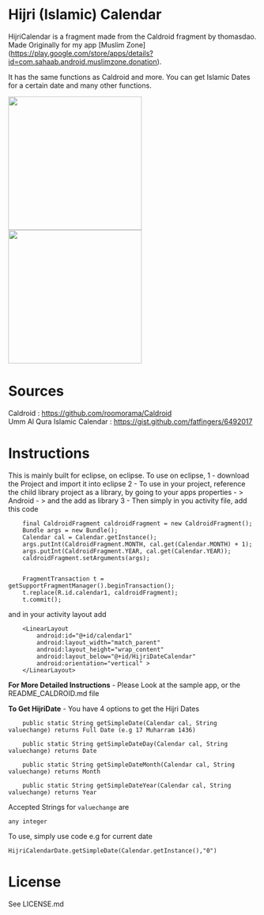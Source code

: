 Hijri (Islamic) Calendar
========

HijriCalendar is a fragment made from the Caldroid fragment by thomasdao. Made Originally for my app [Muslim Zone] (https://play.google.com/store/apps/details?id=com.sahaab.android.muslimzone.donation).

It has the same functions as Caldroid and more. You can get Islamic Dates for a certain date and many other functions.

<img src="https://raw.githubusercontent.com/sahaab/HijriCalendar-master/master/HijriCalendarScreenShots/Screenshot_2014-11-10-22-02-30.png" width="270">
<img src="https://raw.githubusercontent.com/sahaab/HijriCalendar-master/master/HijriCalendarScreenShots/Screenshot_2014-11-10-22-02-39.png" width="270">

Sources
=======
Caldroid : https://github.com/roomorama/Caldroid <br>
Umm Al Qura Islamic Calendar : https://gist.github.com/fatfingers/6492017

Instructions
=======
This is mainly built for eclipse, on eclipse. To use on eclipse, 
1 - download the Project and import it into eclipse
2 - To use in your project, reference the child library project as a library, by going to your apps properties - > Android - > and the add as library
3 - Then simply in you activity file, add this code 
```
    final CaldroidFragment caldroidFragment = new CaldroidFragment();
    Bundle args = new Bundle();
    Calendar cal = Calendar.getInstance();
    args.putInt(CaldroidFragment.MONTH, cal.get(Calendar.MONTH) + 1);
    args.putInt(CaldroidFragment.YEAR, cal.get(Calendar.YEAR));
    caldroidFragment.setArguments(args);

        
    FragmentTransaction t = getSupportFragmentManager().beginTransaction();
    t.replace(R.id.calendar1, caldroidFragment);
    t.commit();
```

and in your activity layout add
```
	<LinearLayout
		android:id="@+id/calendar1"
		android:layout_width="match_parent"
		android:layout_height="wrap_content"
		android:layout_below="@+id/HijriDateCalendar"
		android:orientation="vertical" >
	</LinearLayout> 
```		

**For More Detailed Instructions** - Please Look at the sample app, or the README_CALDROID.md file	

**To Get HijriDate** - You have 4 options to get the Hijri  Dates
```
	public static String getSimpleDate(Calendar cal, String valuechange) returns Full Date (e.g 17 Muharram 1436)
	
	public static String getSimpleDateDay(Calendar cal, String valuechange) returns Date
	
	public static String getSimpleDateMonth(Calendar cal, String valuechange) returns Month
	
	public static String getSimpleDateYear(Calendar cal, String valuechange) returns Year
```
	
Accepted Strings for ```valuechange``` are
```
any integer
```

To use, simply use code 
e.g for current date
```
HijriCalendarDate.getSimpleDate(Calendar.getInstance(),"0")
```
License
=======
See LICENSE.md


